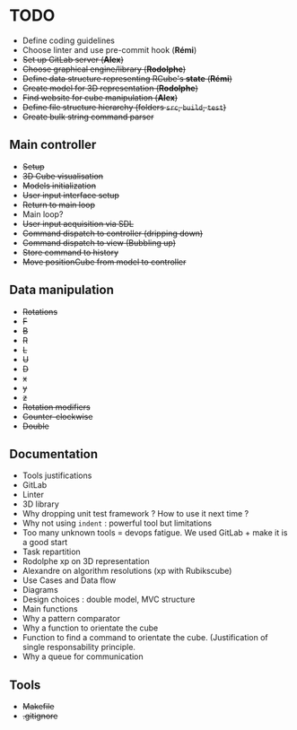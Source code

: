 # TODO
* Define coding guidelines
* Choose linter and use pre-commit hook (**Rémi**)
* ~~Set up GitLab server (**Alex**)~~
* ~~Choose graphical engine/library (**Rodolphe**)~~
* ~~Define data structure representing RCube's **state** (**Rémi**)~~
* ~~Create model for 3D representation (**Rodolphe**)~~
* ~~Find website for cube manipulation (**Alex**)~~
* ~~Define file structure hierarchy (folders `src`, `build`, `test`)~~
* ~~Create bulk string command parser~~

## Main controller

* ~~Setup~~
 * ~~3D Cube visualisation~~
 * ~~Models initialization~~
 * ~~User input interface setup~~
 * ~~Return to main loop~~
* Main loop?
 * ~~User input acquisition via SDL~~
 * ~~Command dispatch to controller (dripping down)~~
 * ~~Command dispatch to view (Bubbling up)~~
 * ~~Store command to history~~
 * ~~Move positionCube from model to controller~~

## Data manipulation

* ~~Rotations~~
 * ~~F~~
 * ~~B~~
 * ~~R~~
 * ~~L~~
 * ~~U~~
 * ~~D~~
 * ~~x~~
 * ~~y~~
 * ~~z~~
* ~~Rotation modifiers~~
 * ~~Counter-clockwise~~
 * ~~Double~~

## Documentation
* Tools justifications
 * GitLab
 * Linter
 * 3D library
 * Why dropping unit test framework ? How to use it next time ?
 * Why not using `indent` : powerful tool but limitations
 * Too many unknown tools = devops fatigue. We used GitLab + make it is a good
   start
* Task repartition
 * Rodolphe xp on 3D representation
 * Alexandre on algorithm resolutions (xp with Rubikscube)
* Use Cases and Data flow
* Diagrams
* Design choices : double model, MVC structure
* Main functions
 * Why a pattern comparator
 * Why a function to orientate the cube
 * Function to find a command to orientate the cube. (Justification of single
   responsability principle.
 * Why a queue for communication

## Tools
* ~~Makefile~~
* ~~.gitignore~~
